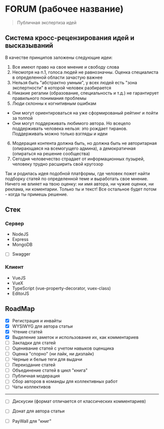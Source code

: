 # FORUM (рабочее название)
> Публичная экспертиза идей

## Система кросс-рецензирования идей и высказываний
В качестве принципов заложены следующие идеи: 
1. Все имеют право на свое мнение и свободу слова
2. Несмотря на п.1, голоса людей не равнозначны. Оценка специалиста в определенной области зачастую важнее
3. Нельзя быть "абстрактно умным", у всех людей есть "зона экспертности" в которой человек разбирается
4. Никакие регалии (образование, специальность и т.д.) не гарантирует правильного понимания проблемы
5. Люди склонны к когнитивным ошибкам
- Они могут ориентироваться на уже сформированый рейтинг и пойти за толпой
- Они могут поддерживать любимого автора. Но всецело поддерживать человека нельзя: это рождает тиранов. Поддерживать можно только взгляды и идеи
6. Модерация контента должна быть, но должна быть не авторитарная (опирающаяся на всемогущего админа), а демократичная (опираться на решение сообщества)
7. Сегодня человечество страдает от информационных пузырей, человеку трудно расширить свой кругозор

Так и родилась идея подобной платформы, где человек пожет найти подборку статей по определенной теме и выработать свое мнение. Ничего не влияет на твою оценку: ни имя автора, ни чужие оценки, ни реклама, ни коментарии. Только ты и текст! Все остальное будет потом - когда ты примешь решение. 

## Стек

### Сервер
- NodeJS
- Express
- MongoDB
- [ ] Swagger

### Клиент
- VueJS
- VueX
- TypeScript (vue-property-decorator, vuex-class)
- EditorJS

## RoadMap
- [x] Регистрация и инвайты
- [x] WYSIWYG для автора статьи 
- [x] Чтение статей
- [x] Выделение заметок и использование их, как комментариев
- [ ] Закладки для статей
- [ ] Оценивание статей с учетом навыков оценщика
- [ ] Оценка "спорно" (ни лайк, ни дизлайк)
- [ ] Черные и белые теги для выдачи
- [ ] Переиздание статей
- [ ] Объединение статей в цикл "книга"
- [ ] Публичная модерация
- [ ] Сбор авторов в команды для коллективных работ
- [ ] Чаты коллективов
----------
- [ ] Дискусии (формат отличается от классических комментариев)
- [ ] Донат для автора статьи
- [ ] PayWall для "книг"

